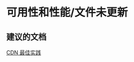 <properties
    pageTitle="availability and performance/file does not update"
    description="可用性和性能/文件未更新"
    service="microsoft.cdn"
    resource="profiles"
    authors="aashu"
    displayOrder=""
    selfHelpType="generic"
    supportTopicIds="32302789"
    resourceTags=""
    productPesIds="15528"
    cloudEnvironments="public"
/>


# 可用性和性能/文件未更新


## **建议的文档**
[CDN 最佳实践](https://azure.microsoft.com/documentation/articles/best-practices-cdn/)



<!--HONumber=Jul16_HO4-->


